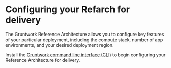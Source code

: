 # Configuring your Refarch for delivery 

The Gruntwork Reference Architecture allows you to configure key features of your particular deployment, including the compute stack, number of app environments, and your desired deployment region.

Install the [Gruntwork command line interface (CLI)](https://github.com/gruntwork-io/gruntwork) to begin configuring your Reference Architecture for delivery.




<!-- ##DOCS-SOURCER-START
{
  "sourcePlugin": "local-copier",
  "hash": "2ca40d70aead4d2273ff7080ac34dd79"
}
##DOCS-SOURCER-END -->
